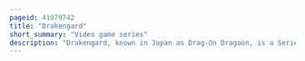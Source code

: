 ```yaml
---
pageid: 41079742
title: "Drakengard"
short_summary: "Video game series"
description: "Drakengard, known in Japan as Drag-On Dragoon, is a Series of Action role-playing Video Games created by Yoko Taro. The first Game in the Series was released on the Playstation 2 in 2003 and has since been followed by a Sequel a Prequel and several Spin-Offs. A spin-off Series titled Nier, taking Place in an alternative Timeline set after a different ending to the first Drakengard than the One 2005's Drakengard 2 followed, was started in 2010 with the eponymous Game. Yoko directed every Game in both Series with the Exception of Drakengard 2 in which he had only minor Involvement."
---
```

